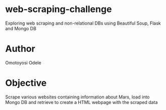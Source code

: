 # web-scraping-challenge
Exploring web scraping and non-relational DBs using Beautiful Soup, Flask and Mongo DB
# Author
Omotoyosi Odele
# Objective
Scrape various websites containing information about Mars, load into Mongo DB and retrieve to create a HTML webpage with the scraped data

